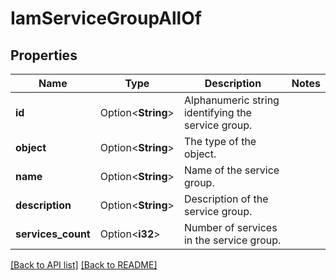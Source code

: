 # IamServiceGroupAllOf

## Properties

Name | Type | Description | Notes
------------ | ------------- | ------------- | -------------
**id** | Option<**String**> | Alphanumeric string identifying the service group. | 
**object** | Option<**String**> | The type of the object. | 
**name** | Option<**String**> | Name of the service group. | 
**description** | Option<**String**> | Description of the service group. | 
**services_count** | Option<**i32**> | Number of services in the service group. | 

[[Back to API list]](../README.md#documentation-for-api-endpoints) [[Back to README]](../README.md)



